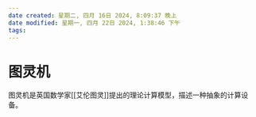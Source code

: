 ```yaml
---
date created: 星期二, 四月 16日 2024, 8:09:37 晚上
date modified: 星期一, 四月 22日 2024, 1:38:46 下午
tags: 
---
```


# 图灵机

图灵机是英国数学家[[艾伦图灵]]提出的理论计算模型，描述一种抽象的计算设备。


